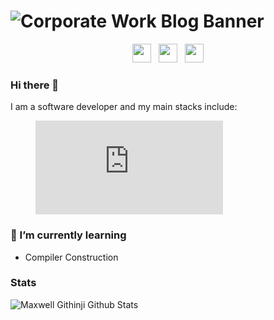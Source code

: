# ![Corporate Work Blog Banner](https://user-images.githubusercontent.com/11288990/89025374-659e0580-d32f-11ea-8c2a-61855fad2046.png)

<p align='center'>
<a href="https://dev.to/maxwellgithinji"><img height="30" src="https://user-images.githubusercontent.com/11288990/89025817-27551600-d330-11ea-95a6-1357b3407f9f.png"></a>&nbsp;&nbsp;
<a href="https://medium.com/@githinjimaxwell"><img height="30" src="https://user-images.githubusercontent.com/11288990/89025701-01c80c80-d330-11ea-8084-b766e755f904.png"></a>&nbsp;&nbsp;
<a href="https://www.linkedin.com/in/maxwell-githinji-681827114/"><img height="30" src="https://user-images.githubusercontent.com/11288990/89025717-08ef1a80-d330-11ea-90a1-83f2c56b618e.png"></a>
</p>

### Hi there 👋

I am a software developer and my main stacks include:
<figure><embed src="https://wakatime.com/share/@5af887ac-99ff-4b74-9e6a-34c9b421a9d6/5df442fe-8c21-42bc-b73c-ccbbb061ab9d.svg"></embed></figure>

### 🌱 I’m currently learning

 - Compiler Construction
 
 ### Stats
 
 ![Maxwell Githinji Github Stats](https://github-readme-stats.vercel.app/api?username=maxwellgithinji&show_icons=true&theme=radical)


<!--
**maxwellgithinji/maxwellgithinji** is a ✨ _special_ ✨ repository because its `README.md` (this file) appears on your GitHub profile.

Here are some ideas to get you started:

- 🔭 I’m currently working on ...
- 🌱 I’m currently learning ...
- 👯 I’m looking to collaborate on ...
- 🤔 I’m looking for help with ...
- 💬 Ask me about ...
- 📫 How to reach me: ...
- 😄 Pronouns: ...
- ⚡ Fun fact: ...
-->
